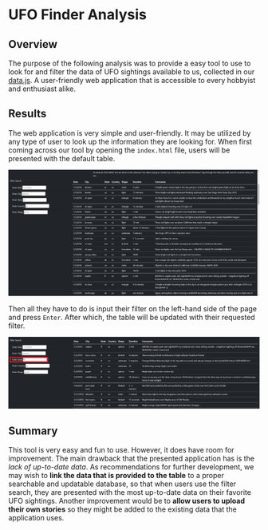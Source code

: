 # UFO Finder Analysis

## Overview

The purpose of the following analysis was to provide a easy tool to use to look for and filter the data of UFO sightings available to us, collected in our [data.js](js/data.js). A user-friendly web application that is accessible to every hobbyist and enthusiast alike.

## Results

The web application is very simple and user-friendly. It may be utilized by any type of user to look up the information they are looking for. When first coming across our tool by opening the ```index.html``` file, users will be presented with the default table.

![Default Table](static/images/defaultTable.png)

Then all they have to do is input their filter on the left-hand side of the page and press ```Enter```. After which, the table will be updated with their requested filter.

![Search Example](static/images/searchExample.png)

## Summary

This tool is very easy and fun to use. However, it does have room for improvement. The main drawback that the presented application has is the *lack of up-to-date data*. As recommendations for further development, we may wish to **link the data that is provided to the table** to a proper searchable and updatable database, so that when users use the filter search, they are presented with the most up-to-date data on their favorite UFO sightings. Another improvement would be to **allow users to upload their own stories** so they might be added to the existing data that the application uses.
